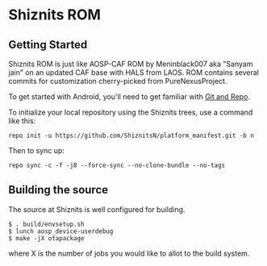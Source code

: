 Shiznits ROM
===========

Getting Started
---------------

Shiznits ROM is just like AOSP-CAF ROM by Meninblack007 aka "Sanyam jain" on an updated CAF base with HALS from LAOS.
ROM contains several commits for customization cherry-picked from PureNexusProject.

To get started with Android, you'll need to get
familiar with [Git and Repo](http://source.android.com/source/using-repo.html).

To initialize your local repository using the Shiznits trees, use a command like this:

    repo init -u https://github.com/ShiznitsN/platform_manifest.git -b n

Then to sync up:

    repo sync -c -f -j8 --force-sync --no-clone-bundle --no-tags

Building the source
---------------

The source at Shiznits is well configured for building.

    $ . build/envsetup.sh
    $ lunch aosp_device-userdebug
    $ make -jX otapackage

where X is the number of jobs you would like to allot to the build system.
